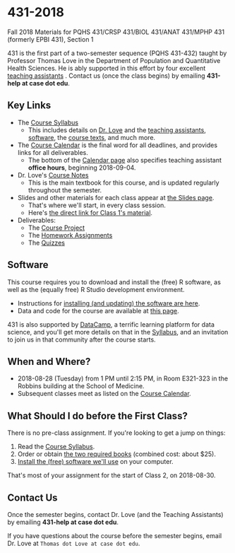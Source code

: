 # 431-2018

Fall 2018 Materials for PQHS 431/CRSP 431/BIOL 431/ANAT 431/MPHP 431 (formerly EPBI 431), Section 1

431 is the first part of a two-semester sequence (PQHS 431-432) taught by Professor Thomas Love in the Department of Population and Quantitative Health Sciences. He is ably supported in this effort by four excellent [teaching assistants](https://thomaselove.github.io/2018-431-syllabus/) . Contact us (once the class begins) by emailing **431-help at case dot edu**.

## Key Links

- The [Course Syllabus](https://thomaselove.github.io/2018-431-syllabus/) 
    - This includes details on [Dr. Love](https://thomaselove.github.io/2018-431-syllabus/dr-love.html) and the [teaching assistants](https://thomaselove.github.io/2018-431-syllabus/teaching-assistants.html), [software](https://thomaselove.github.io/2018-431-syllabus/software.html), the [course texts](https://thomaselove.github.io/2018-431-syllabus/software.html), and much more.
- The [Course Calendar](https://github.com/THOMASELOVE/431-2018/blob/master/calendar.md) is the final word for all deadlines, and provides links for all deliverables. 
    - The bottom of the [Calendar page](https://github.com/THOMASELOVE/431-2018/blob/master/calendar.md) also specifies teaching assistant **office hours**, beginning 2018-09-04.
- Dr. Love's [Course Notes](https://thomaselove.github.io/2018-431-book/)
    - This is the main textbook for this course, and is updated regularly throughout the semester.
- Slides and other materials for each class appear at [the Slides page](https://github.com/THOMASELOVE/431-2018/tree/master/slides).
    - That's where we'll start, in every class session. 
    - Here's [the direct link for Class 1's material](https://github.com/THOMASELOVE/431-2018/tree/master/slides/class01).
- Deliverables:
    - The [Course Project](https://github.com/THOMASELOVE/431-2018-project)
    - The [Homework Assignments](https://github.com/THOMASELOVE/431-2018/tree/master/homework)
    - The [Quizzes](https://github.com/THOMASELOVE/431-2018/tree/master/quizzes)

## Software

This course requires you to download and install the (free) R software, as well as the (equally free) R Studio development environment. 

- Instructions for [installing (and updating) the software are here](https://github.com/THOMASELOVE/431-2018/tree/master/software).
- Data and code for the course are available at [this page](https://github.com/THOMASELOVE/431-2018-data).

431 is also supported by [DataCamp](https://www.datacamp.com), a terrific learning platform for data science, and you'll get more details on that in the [Syllabus](https://thomaselove.github.io/2018-431-syllabus/datacamp.html), and an invitation to join us in that community after the course starts.

## When and Where?

- 2018-08-28 (Tuesday) from 1 PM until 2:15 PM, in Room E321-323 in the Robbins building at the School of Medicine.
- Subsequent classes meet as listed on the [Course Calendar](https://github.com/THOMASELOVE/431-2018/blob/master/calendar.md).

## What Should I do before the First Class?

There is no pre-class assignment. If you're looking to get a jump on things:

1. Read the [Course Syllabus](https://thomaselove.github.io/2018-431-syllabus/).
2. Order or obtain [the two required books](https://thomaselove.github.io/2018-431-syllabus/index.html#what-do-i-need-to-buy) (combined cost: about $25).
3. [Install the (free) software we'll use](https://github.com/THOMASELOVE/431-2018/tree/master/software) on your computer. 

That's most of your assignment for the start of Class 2, on 2018-08-30.

## Contact Us

Once the semester begins, contact Dr. Love (and the Teaching Assistants) by emailing **431-help at case dot edu**.

If you have questions about the course before the semester begins, email Dr. Love at `Thomas dot Love at case dot edu`.
